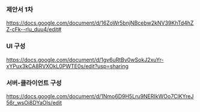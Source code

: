 ### 제안서 1차
https://docs.google.com/document/d/16ZoWr5bnjNBcebw2kNV39KhTd4hZZ-cFk--rlu_duu4/edit#

### UI 구성
https://docs.google.com/document/d/1gv6uRtBv0wSokJ2xuYr-xYPux3kCA8RVXOkL0PWTE0s/edit?usp=sharing

### 서버-클라이언트 구성
https://docs.google.com/document/d/1Nmo6D9H5Lru9NERIkWOo7ClKYreJ56r_wsOi8DYaOIs/edit
